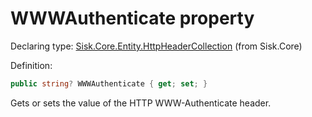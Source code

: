 <!--

Copyrights 2023 Sisk Framework - CypherPotato
Published under MIT license

!!! DO NOT EDIT THIS FILE !!!
This file was generated by a tool in the Sisk package. To edit the information in this documentation,
edit the XML documentation present in the Sisk source code.

-->


# WWWAuthenticate property

Declaring type: [Sisk.Core.Entity.HttpHeaderCollection](/spec/Sisk.Core.Entity.HttpHeaderCollection.md) (from Sisk.Core)


Definition:

```cs
public string? WWWAuthenticate { get; set; }
```

Gets or sets the value of the HTTP WWW-Authenticate header.

